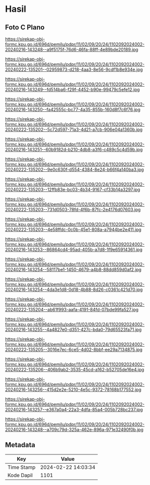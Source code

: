 # Hasil

## Foto C Plano

https://sirekap-obj-formc.kpu.go.id/696d/pemilu/pdpr/11/02/09/20/24/1102092024002-20240216-143248--a9f5175f-76d6-46fa-88ff-4e89bde20189.jpg

https://sirekap-obj-formc.kpu.go.id/696d/pemilu/pdpr/11/02/09/20/24/1102092024002-20240222-135201--02959873-d218-4aa3-8e56-9cdf1b8e934e.jpg

https://sirekap-obj-formc.kpu.go.id/696d/pemilu/pdpr/11/02/09/20/24/1102092024002-20240216-143249--fd514ba6-f29f-4452-b90e-99479c5efe12.jpg

https://sirekap-obj-formc.kpu.go.id/696d/pemilu/pdpr/11/02/09/20/24/1102092024002-20240216-143250--fa42555c-bc77-4a35-855b-160d8f7c6f76.jpg

https://sirekap-obj-formc.kpu.go.id/696d/pemilu/pdpr/11/02/09/20/24/1102092024002-20240222-135202--5c72d597-71a3-4d21-a7cb-906e04a1360b.jpg

https://sirekap-obj-formc.kpu.go.id/696d/pemilu/pdpr/11/02/09/20/24/1102092024002-20240216-143251--60b9182d-b210-4db8-a3f6-c489c5c4d59b.jpg

https://sirekap-obj-formc.kpu.go.id/696d/pemilu/pdpr/11/02/09/20/24/1102092024002-20240222-135202--9e0c630f-d554-4384-8e24-b66f4a140ba3.jpg

https://sirekap-obj-formc.kpu.go.id/696d/pemilu/pdpr/11/02/09/20/24/1102092024002-20240222-135203--12ffb83e-bc03-4b34-9167-cf33b14a3297.jpg

https://sirekap-obj-formc.kpu.go.id/696d/pemilu/pdpr/11/02/09/20/24/1102092024002-20240222-135203--731d0503-78fd-4f6b-87fc-2e4176d07603.jpg

https://sirekap-obj-formc.kpu.go.id/696d/pemilu/pdpr/11/02/09/20/24/1102092024002-20240222-135203--4e58ffdc-0c0b-45e1-808a-a7944be2e411.jpg

https://sirekap-obj-formc.kpu.go.id/696d/pemilu/pdpr/11/02/09/20/24/1102092024002-20240216-143253--86864cd4-95ad-405b-a7d8-1f9e65914361.jpg

https://sirekap-obj-formc.kpu.go.id/696d/pemilu/pdpr/11/02/09/20/24/1102092024002-20240216-143254--58117be1-1450-4679-a4b8-88dd859d0af2.jpg

https://sirekap-obj-formc.kpu.go.id/696d/pemilu/pdpr/11/02/09/20/24/1102092024002-20240216-143254--4da3e1d8-0d18-4b88-8d26-c0361c421d70.jpg

https://sirekap-obj-formc.kpu.go.id/696d/pemilu/pdpr/11/02/09/20/24/1102092024002-20240222-135204--ab61f993-aafa-4191-84fd-07bde99fa527.jpg

https://sirekap-obj-formc.kpu.go.id/696d/pemilu/pdpr/11/02/09/20/24/1102092024002-20240216-143255--4a4827e0-d351-427c-bda0-79d65523fa71.jpg

https://sirekap-obj-formc.kpu.go.id/696d/pemilu/pdpr/11/02/09/20/24/1102092024002-20240222-135205--3016e7ec-6ce5-4d02-8bbf-ee29a7134875.jpg

https://sirekap-obj-formc.kpu.go.id/696d/pemilu/pdpr/11/02/09/20/24/1102092024002-20240222-135206--406b9ab2-3535-45cd-a162-b52705de16e4.jpg

https://sirekap-obj-formc.kpu.go.id/696d/pemilu/pdpr/11/02/09/20/24/1102092024002-20240216-143256--415d2e2e-5210-4e5c-9372-78168b177552.jpg

https://sirekap-obj-formc.kpu.go.id/696d/pemilu/pdpr/11/02/09/20/24/1102092024002-20240216-143257--e367a0a4-22a3-4dfa-85a4-005b728bc237.jpg

https://sirekap-obj-formc.kpu.go.id/696d/pemilu/pdpr/11/02/09/20/24/1102092024002-20240216-143248--a709c79d-325a-462e-896a-971e32490f0b.jpg


## Metadata

| Key        | Value               |
| ---------- | ------------------- |
| Time Stamp | 2024-02-22 14:03:34 |
| Kode Dapil | 1101                |




